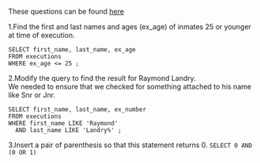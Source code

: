 These questions can be found [here](https://selectstarsql.com/beazley.html)

1.Find the first and last names and ages (ex_age) of inmates 25 or younger at time of execution.
```
SELECT first_name, last_name, ex_age
FROM executions
WHERE ex_age <= 25 ;
```

2.Modify the query to find the result for Raymond Landry. \
We needed to ensure that we checked for something attached to his name like Snr or Jnr.
```
SELECT first_name, last_name, ex_number
FROM executions
WHERE first_name LIKE 'Raymond'
  AND last_name LIKE 'Landry%' ;
```

3.Insert a pair of parenthesis so that this statement returns 0.
`SELECT 0 AND (0 OR 1)`
